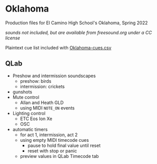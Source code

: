 # Oklahoma
Production files for El Camino High School's Oklahoma, Spring 2022

*sounds not included, but are available from freesound.org under a CC license*

Plaintext cue list included with [Oklahoma-cues.csv](../blob/main/Oklahoma-cues.csv)

## QLab
- Preshow and intermission soundscapes
  - preshow: birds
  - intermission: crickets
- gunshots
- Mute control
  - Allan and Heath GLD
  - using MIDI `NOTE_ON` events
- Lighting control
  - ETC Eos Ion Xe
  - OSC
- automatic timers
  - for act 1, intermission, act 2
  - using empty MIDI timecode cues
    - pause to hold final value until reset
    - reset with stop or panic
  - preview values in QLab Timecode tab
